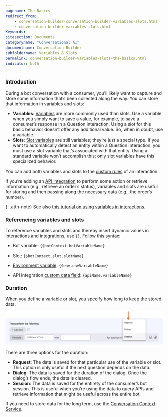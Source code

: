```yaml
---
pagename: The Basics
redirect_from:
    - conversation-builder-conversation-builder-variables-slots.html
    - conversation-builder-variables-slots.html
Keywords:
sitesection: Documents
categoryname: "Conversational AI"
documentname: Conversation Builder
subfoldername: Variables & Slots
permalink: conversation-builder-variables-slots-the-basics.html
indicator: both
---
```


### Introduction

During a bot conversation with a consumer, you’ll likely want to capture and store some information that’s been collected along the way. You can store that information in variables and slots:

* **Variables**: [Variables](conversation-builder-variables-slots-variables.html) are more commonly used than slots. Use a variable when you simply want to save a value, for example, to save a consumer’s response in a Question interaction. Using a slot for this basic behavior doesn’t offer any additional value. So, when in doubt, use a variable.
* **Slots**: [Slot variables](conversation-builder-variables-slots-slots.html) are still variables; they’re just a special type. If you want to automatically detect an entity within a Question interaction, you must use a slot variable that’s associated with that entity. Using a standard variable won’t accomplish this; only slot variables have this specialized behavior.

You can add both variables and slots to the [custom rules](conversation-builder-interactions-configuration-next-action.html#custom-rules) of an interaction.

If you’re adding an [API integration](conversation-builder-integrations-api-integrations.html) to perform some action or retrieve information (e.g., retrieve an order’s status), variables and slots are useful for storing and then passing along the necessary data (e.g., the order’s number).

{: .attn-note}
See also [this tutorial on using variables in interactions](tutorials-guides-getting-started-with-bot-building-integrations.html).

### Referencing variables and slots
To reference variables and slots and thereby insert dynamic values in interactions and integrations, use `{}`. Follow this syntax:

  * Bot variable: `{$botContext.botVariableName}`

  * Slot: `{$botContext.slot.slotName}`

  * [Environment variable](conversation-builder-environment-variables.html): `{$env.envVariableName}`

  * API integration [custom data field](conversation-builder-integrations-integration-basics.html#process-api-results-with-custom-data-fields): `{apiName.variableName}`

### Duration

When you define a variable or slot, you specify how long to keep the stored data.

<img width="800" src="img/ConvoBuilder/variablesSlotsDuration.png" alt="The options for specifying a duration">

There are three options for the duration:

* **Request**: The data is saved for that particular use of the variable or slot. This option is only useful if the next question depends on the data.
* **Dialog**: The data is saved for the duration of the dialog. Once the dialog’s flow ends, the data is cleared.
* **Session**: The data is saved for the entirety of the consumer’s bot session. This is useful when you’re using the data to query APIs and retrieve information that might be useful across the entire bot.

If you need to store data for the long term, use the [Conversation Context Service](conversation-builder-scripting-functions-manage-the-conversation-context-service.html).
